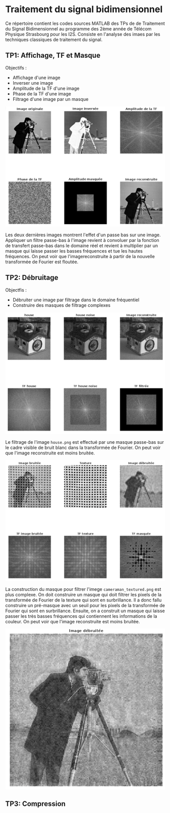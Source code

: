 # Traitement du signal bidimensionnel

Ce répertoire contient les codes sources MATLAB des TPs de de Traitement du Signal Bidimensionnel au programme des 2ème année de Télécom Physique Strasbourg pour les I2S. Consiste en l'analyse des imaes par les techniques classiques de traitement du signal.

## TP1: Affichage, TF et Masque

Objectifs :

- Affichage d'une image
- Inverser une image
- Amplitude de la TF d'une image
- Phase de la TF d'une image
- Filtrage d'une image par un masque

![tp1](tp1.png)

Les deux dernières images montrent l'effet d'un passe bas sur une image. Appliquer un filtre passe-bas à l'image revient à convoluer par la fonction de transfert passe-bas dans le domaine réel et revient à multiplier par un masque qui laisse passer les basses fréquences et tue les hautes fréquences. On peut voir que l'imagereconstruite à partir de la nouvelle transformée de Fourier est floutée.

## TP2: Débruitage

Objectfis :

- Débruiter une image par filtrage dans le domaine fréquentiel
- Construire des masques de filtrage complexes

![tp2](house.png)

Le filtrage de l'image `house.png` est effectué par une masque passe-bas sur le cadre visible de bruit blanc dans la transformée de Fourier. On peut voir que l'image reconstruite est moins bruitée.

![tp2_2](cameraman_textured.png)

La construction du masque pour filtrer l'imege `cameraman_textured.png` est plus complexe. On doit construire un masque qui doit filtrer les pixels de la transformée de Fourier de la texture qui sont en surbrillance. Il a donc fallu construire un pré-masque avec un seuil pour les pixels de la transformée de Fourier qui sont en surbrillance. Ensuite, on a construit un masque qui laisse passer les très basses fréquences qui contiennent les informations de la couleur. On peut voir que l'image reconstruite est moins bruitée.

![tp2_3](debruitee.png)

## TP3: Compression
